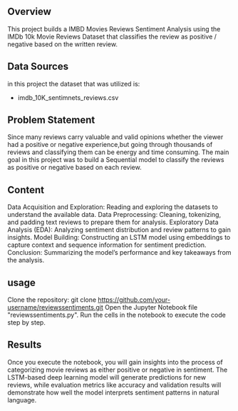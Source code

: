 ## Overview
This project builds a IMBD Movies Reviews Sentiment Analysis using the IMDb 10k Movie Reviews Dataset that classifies the review as positive / negative based on the written review.
## Data Sources
in this project the dataset that was utilized is:
- imdb_10K_sentimnets_reviews.csv
## Problem Statement
Since many reviews carry valuable and valid opinions whether the viewer had a positive or negative experience,but going through thousands of reviews and classifying them can be energy and time consuming.
The main goal in this project was to build a Sequential model to classify the reviews as positive or negative based on each review.
## Content
Data Acquisition and Exploration: Reading and exploring the datasets to understand the available data.
Data Preprocessing: Cleaning, tokenizing, and padding text reviews to prepare them for analysis.
Exploratory Data Analysis (EDA): Analyzing sentiment distribution and review patterns to gain insights.
Model Building: Constructing an LSTM model using embeddings to capture context and sequence information for sentiment prediction.
Conclusion: Summarizing the model’s performance and key takeaways from the analysis.
## usage
Clone the repository: git clone https://github.com/your-username/reviewssentiments.git
Open the Jupyter Notebook file "reviewssentiments.py".
Run the cells in the notebook to execute the code step by step.
## Results
Once you execute the notebook, you will gain insights into the process of categorizing movie reviews as either positive or negative in sentiment.
The LSTM-based deep learning model will generate predictions for new reviews, while evaluation metrics like accuracy and validation results will demonstrate how well the model interprets sentiment patterns in natural language.

